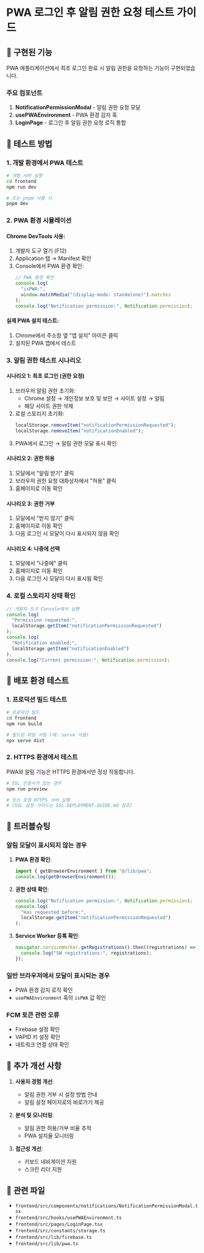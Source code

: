 # PWA 로그인 후 알림 권한 요청 테스트 가이드

## 🎯 구현된 기능

PWA 애플리케이션에서 최초 로그인 완료 시 알림 권한을 요청하는 기능이 구현되었습니다.

### 주요 컴포넌트

1. **NotificationPermissionModal** - 알림 권한 요청 모달
2. **usePWAEnvironment** - PWA 환경 감지 훅
3. **LoginPage** - 로그인 후 알림 권한 요청 로직 통합

## 🔧 테스트 방법

### 1. 개발 환경에서 PWA 테스트

```bash
# 개발 서버 실행
cd frontend
npm run dev

# 또는 pnpm 사용 시
pnpm dev
```

### 2. PWA 환경 시뮬레이션

#### Chrome DevTools 사용:

1. 개발자 도구 열기 (F12)
2. Application 탭 → Manifest 확인
3. Console에서 PWA 환경 확인:
   ```javascript
   // PWA 환경 확인
   console.log(
     "isPWA:",
     window.matchMedia("(display-mode: standalone)").matches
   );
   console.log("Notification permission:", Notification.permission);
   ```

#### 실제 PWA 설치 테스트:

1. Chrome에서 주소창 옆 "앱 설치" 아이콘 클릭
2. 설치된 PWA 앱에서 테스트

### 3. 알림 권한 테스트 시나리오

#### 시나리오 1: 최초 로그인 (권한 요청)

1. 브라우저 알림 권한 초기화:
   - Chrome 설정 → 개인정보 보호 및 보안 → 사이트 설정 → 알림
   - 해당 사이트 권한 삭제
2. 로컬 스토리지 초기화:
   ```javascript
   localStorage.removeItem("notificationPermissionRequested");
   localStorage.removeItem("notificationEnabled");
   ```
3. PWA에서 로그인 → 알림 권한 모달 표시 확인

#### 시나리오 2: 권한 허용

1. 모달에서 "알림 받기" 클릭
2. 브라우저 권한 요청 대화상자에서 "허용" 클릭
3. 홈페이지로 이동 확인

#### 시나리오 3: 권한 거부

1. 모달에서 "받지 않기" 클릭
2. 홈페이지로 이동 확인
3. 다음 로그인 시 모달이 다시 표시되지 않음 확인

#### 시나리오 4: 나중에 선택

1. 모달에서 "나중에" 클릭
2. 홈페이지로 이동 확인
3. 다음 로그인 시 모달이 다시 표시됨 확인

### 4. 로컬 스토리지 상태 확인

```javascript
// 개발자 도구 Console에서 실행
console.log(
  "Permission requested:",
  localStorage.getItem("notificationPermissionRequested")
);
console.log(
  "Notification enabled:",
  localStorage.getItem("notificationEnabled")
);
console.log("Current permission:", Notification.permission);
```

## 🚀 배포 환경 테스트

### 1. 프로덕션 빌드 테스트

```bash
# 프로덕션 빌드
cd frontend
npm run build

# 빌드된 파일 서빙 (예: serve 사용)
npx serve dist
```

### 2. HTTPS 환경에서 테스트

PWA와 알림 기능은 HTTPS 환경에서만 정상 작동합니다.

```bash
# SSL 인증서가 있는 경우
npm run preview

# 또는 로컬 HTTPS 서버 실행
# (SSL 설정 가이드는 SSL-DEPLOYMENT-GUIDE.md 참조)
```

## 🐛 트러블슈팅

### 알림 모달이 표시되지 않는 경우

1. **PWA 환경 확인**:

   ```javascript
   import { getBrowserEnvironment } from "@/lib/pwa";
   console.log(getBrowserEnvironment());
   ```

2. **권한 상태 확인**:

   ```javascript
   console.log("Notification permission:", Notification.permission);
   console.log(
     "Has requested before:",
     localStorage.getItem("notificationPermissionRequested")
   );
   ```

3. **Service Worker 등록 확인**:
   ```javascript
   navigator.serviceWorker.getRegistrations().then((registrations) => {
     console.log("SW registrations:", registrations);
   });
   ```

### 일반 브라우저에서 모달이 표시되는 경우

- PWA 환경 감지 로직 확인
- `usePWAEnvironment` 훅의 `isPWA` 값 확인

### FCM 토큰 관련 오류

- Firebase 설정 확인
- VAPID 키 설정 확인
- 네트워크 연결 상태 확인

## 📝 추가 개선 사항

1. **사용자 경험 개선**:

   - 알림 권한 거부 시 설정 방법 안내
   - 알림 설정 페이지로의 바로가기 제공

2. **분석 및 모니터링**:

   - 알림 권한 허용/거부 비율 추적
   - PWA 설치율 모니터링

3. **접근성 개선**:
   - 키보드 네비게이션 지원
   - 스크린 리더 지원

## 🔗 관련 파일

- `frontend/src/components/notifications/NotificationPermissionModal.tsx`
- `frontend/src/hooks/usePWAEnvironment.ts`
- `frontend/src/pages/LoginPage.tsx`
- `frontend/src/constants/storage.ts`
- `frontend/src/lib/firebase.ts`
- `frontend/src/lib/pwa.ts`
